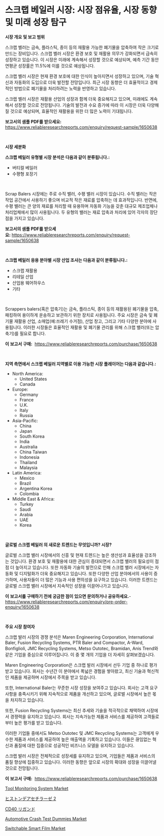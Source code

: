 <p><h1>스크랩 베일러 시장: 시장 점유율, 시장 동향 및 미래 성장 탐구</h1></p><p><strong>시장 개요 및 보고 범위</strong></p>
<p><p>스크랩 벨러는 금속, 플라스틱, 종이 등의 재활용 가능한 폐기물을 압축하여 작은 크기로 만드는 장비입니다. 스크랩 벨러 시장은 환경 보호 및 재활용 의무가 강화되면서 급속히 성장하고 있습니다. 이 시장은 미래에 계속해서 성장할 것으로 예상되며, 예측 기간 동안 연평균 성장률은 11.5%에 이를 것으로 예상됩니다.</p><p>스크랩 벨러 시장은 현재 환경 보호에 대한 인식이 높아지면서 성장하고 있으며, 기술 혁신과 자동화의 도입으로 더욱 발전할 전망입니다. 최근 시장 동향은 더 효율적이고 경제적인 방법으로 폐기물을 처리하려는 노력을 반영하고 있습니다.</p><p>스크랩 벨러 시장은 재활용 산업의 성장과 함께 더욱 중요해지고 있으며, 미래에도 계속해서 성장할 것으로 전망됩니다. 기술의 발전과 수요 증가에 따라 이 시장은 더욱 다양해질 것으로 예상되며, 효율적인 재활용을 위한 더 많은 노력이 기대됩니다.</p></p>
<p><strong>보고서의 샘플 PDF를 받으세요:</strong> <a href="https://www.reliableresearchreports.com/enquiry/request-sample/1650638">https://www.reliableresearchreports.com/enquiry/request-sample/1650638</a></p>
<p>&nbsp;</p>
<p><strong>시장 세분화</strong></p>
<p><strong>스크랩 베일러 유형별 시장 분석은 다음과 같이 분류됩니다.:</strong></p>
<p><ul><li>버티컬 베일러</li><li>수평형 포장기</li></ul></p>
<p>&nbsp;</p>
<p><p>Scrap Balers 시장에는 주로 수직 밸러, 수평 밸러 시장이 있습니다. 수직 밸러는 작은 작업 공간에서 사용하기 좋으며 비교적 작은 재료를 압축하는 데 효과적입니다. 반면에, 수평 밸러는 큰 양의 재료를 처리할 때 유용하며 자동화 기능을 갖춘 대규모 제조업체나 처리업체에서 많이 사용됩니다. 두 유형의 밸러는 재료 압축과 처리에 있어 각자의 장단점을 가지고 있습니다.</p></p>
<p><strong>보고서의 샘플 PDF를 받으세요:</strong>&nbsp;<a href="https://www.reliableresearchreports.com/enquiry/request-sample/1650638">https://www.reliableresearchreports.com/enquiry/request-sample/1650638</a></p>
<p>&nbsp;</p>
<p><strong> 스크랩 베일러 응용 분야별 시장 산업 조사는 다음과 같이 분류됩니다.:</strong></p>
<p><ul><li>스크랩 재활용</li><li>리테일 산업</li><li>산업용 웨어하우스</li><li>기타</li></ul></p>
<p>&nbsp;</p>
<p><p>Scrappers balers(혹은 압축기)는 금속, 플라스틱, 종이 등의 재활용된 폐기물을 압축, 패킹하여 용이하게 운송하고 보관하기 위한 장치로 사용됩니다. 주요 시장은 금속 및 폐기물 재활용 산업, 소매업(예:쓰레기 수거점), 산업 창고, 그리고 기타 다양한 분야에 사용됩니다. 이러한 시장들은 효율적인 재활용 및 폐기물 관리를 위해 스크랩 밸러(또는 압축기)를 필요로 합니다.</p></p>
<p><strong>이 보고서 구매:</strong>&nbsp; <a href="https://www.reliableresearchreports.com/purchase/1650638">https://www.reliableresearchreports.com/purchase/1650638</a></p>
<p>&nbsp;</p>
<p><strong>지역 측면에서 스크랩 베일러 지역별로 이용 가능한 시장 플레이어는 다음과 같습니다.:</strong></p>
<p><ul>
    <li>
        North America:
        <ul>
            <li>United States</li>
            <li>Canada</li>
        </ul>
    </li>
    <li>
        Europe:
        <ul>
            <li>Germany</li>
            <li>France</li>
            <li>U.K.</li>
            <li>Italy</li>
            <li>Russia</li>
        </ul>
    </li>
    <li>
        Asia-Pacific:
        <ul>
            <li>China</li>
            <li>Japan</li>
            <li>South Korea</li>
            <li>India</li>
            <li>Australia</li>
            <li>China Taiwan</li>
            <li>Indonesia</li>
            <li>Thailand</li>
            <li>Malaysia</li>
        </ul>
    </li>
    <li>
        Latin America:
        <ul>
            <li>Mexico</li>
            <li>Brazil</li>
            <li>Argentina Korea</li>
            <li>Colombia</li>
        </ul>
    </li>
    <li>
        Middle East & Africa:
        <ul>
            <li>Turkey</li>
            <li>Saudi</li>
            <li>Arabia</li>
            <li>UAE</li>
            <li>Korea</li>
        </ul>
    </li>
    </ul></p>
<p>&nbsp;</p>
<p><strong>글로벌 스크랩 베일러 의 새로운 트렌드는 무엇입니까? 시장?</strong></p>
<p><p>글로벌 스크랩 밸러 시장에서의 신흥 및 현재 트렌드는 높은 생산성과 효율성을 강조하는 것입니다. 환경 보호 및 재활용에 대한 관심이 증대되면서 스크랩 밸러의 필요성이 점점 더 높아지고 있습니다. 또한 자동화 기술의 발전으로 인해 스크랩 밸러 시장에서는 자동화 및 디지털화가 더욱 중요해지고 있습니다. 또한 다양한 산업 분야에서의 사용이 증가하며, 사용자들이 더 많은 기능과 사용 편의성을 요구하고 있습니다. 이러한 트렌드는 글로벌 스크랩 밸러 시장에서 지속적인 성장을 이끌어나가고 있습니다.</p></p>
<p><strong>이 보고서를 구매하기 전에 궁금한 점이 있으면 문의하거나 공유하세요.</strong>- <a href="https://www.reliableresearchreports.com/enquiry/pre-order-enquiry/1650638">https://www.reliableresearchreports.com/enquiry/pre-order-enquiry/1650638</a></p>
<p>&nbsp;</p>
<p><strong>주요 시장 참여자</strong></p>
<p><p>스크랩 발러 시장의 경쟁 분석은 Maren Engineering Corporation, International Baler, Fusion Recycling Systems, PTR Baler and Compactor, A-Ward, Bonfiglioli, JMC Recycling Systems, Metso Outotec, Bramidan, Anis Trend와 같은 기업을 중심으로 이루어집니다. 이 중 몇 개의 기업을 더 자세히 살펴보겠습니다.</p><p>Maren Engineering Corporation은 스크랩 발러 시장에서 선두 기업 중 하나로 평가받고 있습니다. 회사는 수년간 이 분야에서 폭넓은 경험을 쌓아왔고, 최신 기술과 혁신적인 제품을 제공하며 시장에서 주목을 받고 있습니다.</p><p>또한, International Baler는 꾸준한 시장 성장을 보여주고 있습니다. 회사는 고객 요구 사항을 충족시키기 위해 지속적으로 제품을 개선하고 있으며, 글로벌 시장에서 높은 몫을 차지하고 있습니다.</p><p>또한, Fusion Recycling Systems는 최신 추세와 기술을 적극적으로 채택하여 시장에서 경쟁력을 유지하고 있습니다. 회사는 지속가능한 제품과 서비스를 제공하여 고객들로부터 높은 평가를 받고 있습니다.</p><p>이러한 기업들 중에서도 Metso Outotec 및 JMC Recycling Systems는 고객에게 우수한 제품과 서비스를 제공하여 높은 매출액을 기록하고 있습니다. 이들은 끊임없는 혁신과 품질에 대한 집중으로 성공적인 비즈니스 모델을 유지하고 있습니다.</p><p>스크랩 발러 시장은 전체적으로 성장세를 유지하고 있으며, 기업들은 제품과 서비스의 품질 향상에 집중하고 있습니다. 이러한 동향은 앞으로 시장의 확대와 성장을 이끌어낼 것으로 전망됩니다.</p></p>
<p><strong>이 보고서 구매:</strong>&nbsp;&nbsp;<a href="https://www.reliableresearchreports.com/purchase/1650638">https://www.reliableresearchreports.com/purchase/1650638</a></p>
<p><p><a href="https://view.publitas.com/reportprime-1/tool-monitoring-system-market-growth-market-trends-covid-19-impact-and-forecasts-for-period-from-2024-2031/">Tool Monitoring System Market</a></p><p><a href="https://github.com/vhemk0794148/Market-Research-Report-List-1/blob/main/957959911108.md">ヒストンデアセチラーゼ 2</a></p><p><a href="https://github.com/pepo3k/Market-Research-Report-List-1/blob/main/108868711109.md">CD40 リガンド</a></p><p><a href="https://issuu.com/reportprime-2/docs/automotive-crash-test-dummies-market-size-2030.ppt">Automotive Crash Test Dummies Market</a></p><p><a href="https://cat-emmental-94b.notion.site/Switchable-Smart-Film-Market-Size-Reflecting-a-Forecast-Till-2031-Market-By-Type-By-Application-an-772f9bdae45c4ca993d02ab37d090981">Switchable Smart Film Market</a></p></p>
